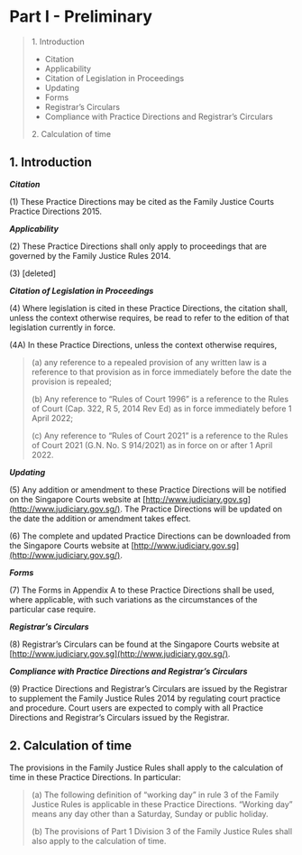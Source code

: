 # Part I - Preliminary

> 1\. Introduction
>
> * Citation
> * Applicability
> * Citation of Legislation in Proceedings
> * Updating
> * Forms
> * Registrar’s Circulars
> * Compliance with Practice Directions and Registrar’s Circulars
>
> 2\. Calculation of time

## 1. Introduction <a href="#id-1-introduction" id="id-1-introduction"></a>

_**Citation**_

(1) These Practice Directions may be cited as the Family Justice Courts Practice Directions 2015.

_**Applicability**_

(2) These Practice Directions shall only apply to proceedings that are governed by the Family Justice Rules 2014.

(3) \[deleted]

_**Citation of Legislation in Proceedings**_

(4) Where legislation is cited in these Practice Directions, the citation shall, unless the context otherwise requires, be read to refer to the edition of that legislation currently in force.

(4A) In these Practice Directions, unless the context otherwise requires,

> (a) any reference to a repealed provision of any written law is a reference to that provision as in force immediately before the date the provision is repealed;
>
> (b) Any reference to “Rules of Court 1996” is a reference to the Rules of Court (Cap. 322, R 5, 2014 Rev Ed) as in force immediately before 1 April 2022;
>
> (c) Any reference to “Rules of Court 2021” is a reference to the Rules of Court 2021 (G.N. No. S 914/2021) as in force on or after 1 April 2022.

_**Updating**_

(5) Any addition or amendment to these Practice Directions will be notified on the Singapore Courts website at [http://www.judiciary.gov.sg](http://www.judiciary.gov.sg/). The Practice Directions will be updated on the date the addition or amendment takes effect.

(6) The complete and updated Practice Directions can be downloaded from the Singapore Courts website at [http://www.judiciary.gov.sg](http://www.judiciary.gov.sg/).

_**Forms**_

(7) The Forms in Appendix A to these Practice Directions shall be used, where applicable, with such variations as the circumstances of the particular case require.

_**Registrar’s Circulars**_

(8) Registrar’s Circulars can be found at the Singapore Courts website at [http://www.judiciary.gov.sg](http://www.judiciary.gov.sg/).

_**Compliance with Practice Directions and Registrar’s Circulars**_

(9) Practice Directions and Registrar’s Circulars are issued by the Registrar to supplement the Family Justice Rules 2014 by regulating court practice and procedure. Court users are expected to comply with all Practice Directions and Registrar’s Circulars issued by the Registrar.

## 2. Calculation of time <a href="#id-2-calculation-of-time" id="id-2-calculation-of-time"></a>

The provisions in the Family Justice Rules shall apply to the calculation of time in these Practice Directions. In particular:

> (a) The following definition of “working day” in rule 3 of the Family Justice Rules is applicable in these Practice Directions. “Working day” means any day other than a Saturday, Sunday or public holiday.
>
> (b) The provisions of Part 1 Division 3 of the Family Justice Rules shall also apply to the calculation of time.
